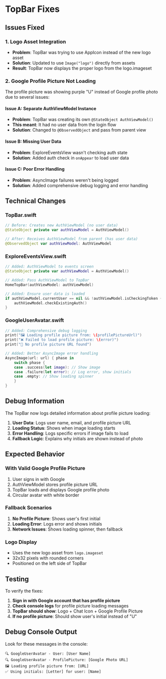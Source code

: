 # TopBar Fixes

## Issues Fixed

### 1. **Logo Asset Integration**
- **Problem**: TopBar was trying to use AppIcon instead of the new logo asset
- **Solution**: Updated to use `Image("logo")` directly from assets
- **Result**: TopBar now displays the proper logo from the logo.imageset

### 2. **Google Profile Picture Not Loading**
The profile picture was showing purple "U" instead of Google profile photo due to several issues:

#### **Issue A: Separate AuthViewModel Instance**
- **Problem**: TopBar was creating its own `@StateObject AuthViewModel()`
- **This meant**: It had no user data from the login flow
- **Solution**: Changed to `@ObservedObject` and pass from parent view

#### **Issue B: Missing User Data**
- **Problem**: ExploreEventsView wasn't checking auth state
- **Solution**: Added auth check in `onAppear` to load user data

#### **Issue C: Poor Error Handling**
- **Problem**: AsyncImage failures weren't being logged
- **Solution**: Added comprehensive debug logging and error handling

## Technical Changes

### **TopBar.swift**
```swift
// Before: Creates new AuthViewModel (no user data)
@StateObject private var authViewModel = AuthViewModel()

// After: Receives AuthViewModel from parent (has user data)
@ObservedObject var authViewModel: AuthViewModel
```

### **ExploreEventsView.swift**
```swift
// Added: AuthViewModel to events screen
@StateObject private var authViewModel = AuthViewModel()

// Added: Pass AuthViewModel to TopBar
HomeTopBar(authViewModel: authViewModel)

// Added: Ensure user data is loaded
if authViewModel.currentUser == nil && !authViewModel.isCheckingToken {
    authViewModel.checkExistingAuth()
}
```

### **GoogleUserAvatar.swift**
```swift
// Added: Comprehensive debug logging
print("🖼️ Loading profile picture from: \(profilePictureUrl)")
print("❌ Failed to load profile picture: \(error)")
print("👤 No profile picture URL found")

// Added: Better AsyncImage error handling
AsyncImage(url: url) { phase in
    switch phase {
    case .success(let image): // Show image
    case .failure(let error): // Log error, show initials
    case .empty: // Show loading spinner
    }
}
```

## Debug Information

The TopBar now logs detailed information about profile picture loading:

1. **User Data**: Logs user name, email, and profile picture URL
2. **Loading Status**: Shows when image loading starts
3. **Error Handling**: Logs specific errors if image fails to load
4. **Fallback Logic**: Explains why initials are shown instead of photo

## Expected Behavior

### **With Valid Google Profile Picture**
1. User signs in with Google
2. AuthViewModel stores profile picture URL
3. TopBar loads and displays Google profile photo
4. Circular avatar with white border

### **Fallback Scenarios**
1. **No Profile Picture**: Shows user's first initial
2. **Loading Error**: Logs error and shows initials
3. **Network Issues**: Shows loading spinner, then fallback

### **Logo Display**
- Uses the new logo asset from `logo.imageset`
- 32x32 pixels with rounded corners
- Positioned on the left side of TopBar

## Testing

To verify the fixes:
1. **Sign in with Google account that has profile picture**
2. **Check console logs** for profile picture loading messages
3. **TopBar should show**: Logo + Chat Icon + Google Profile Picture
4. **If no profile picture**: Should show user's initial instead of "U"

## Debug Console Output

Look for these messages in the console:
```
🔍 GoogleUserAvatar - User: [User Name]
🔍 GoogleUserAvatar - ProfilePicture: [Google Photo URL]
🖼️ Loading profile picture from: [URL]
✅ Using initials: [Letter] for user: [Name]
```